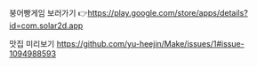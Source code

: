 붕어빵게임 보러가기 👉https://play.google.com/store/apps/details?id=com.solar2d.app

맛집 미리보기 https://github.com/yu-heejin/Make/issues/1#issue-1094988593
